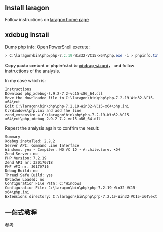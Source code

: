 

## Install laragon

Follow instructions on [laragon home page](https://laragon.org)

## xdebug install

Dump php info:
Open PowerShell execute:
```ps1
> C:\laragon\bin\php\php-7.2.19-Win32-VC15-x64\php.exe -i > phpinfo.txt
```
Copy paste content of phpinfo.txt to [xdebug wizard](https://xdebug.org/wizard
)， and follow instructions of the analysis.

In my case which is:
```
Instructions
Download php_xdebug-2.9.2-7.2-vc15-x86_64.dll
Move the downloaded file to C:\laragon\bin\php\php-7.2.19-Win32-VC15-x64\ext
Edit C:\laragon\bin\php\php-7.2.19-Win32-VC15-x64\php.ini C:\Windows\php.ini and add the line
zend_extension = C:\laragon\bin\php\php-7.2.19-Win32-VC15-x64\ext\php_xdebug-2.9.2-7.2-vc15-x86_64.dll
```
Repeat the analysis again to confrim the result:

```
Summary
Xdebug installed: 2.9.2
Server API: Command Line Interface
Windows: yes - Compiler: MS VC 15 - Architecture: x64 
Zend Server: no 
PHP Version: 7.2.19
Zend API nr: 320170718
PHP API nr: 20170718
Debug Build: no
Thread Safe Build: yes
OPcache Loaded: no
Configuration File Path: C:\Windows
Configuration File: C:\laragon\bin\php\php-7.2.19-Win32-VC15-x64\php.ini
Extensions directory: C:\laragon\bin\php\php-7.2.19-Win32-VC15-x64\ext
```

## 一站式教程

[参考](https://blog.csdn.net/william_n/article/details/102985144)